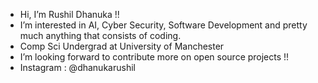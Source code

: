 - Hi, I’m Rushil Dhanuka !!
- I’m interested in AI, Cyber Security, Software Development and pretty much anything that consists of coding.
- Comp Sci Undergrad at University of Manchester
- I’m looking forward to contribute more on open source projects !!
- Instagram : @dhanukarushil

<!---
rmd21/rmd21 is a ✨ special ✨ repository because its `README.md` (this file) appears on your GitHub profile.
You can click the Preview link to take a look at your changes.
--->

